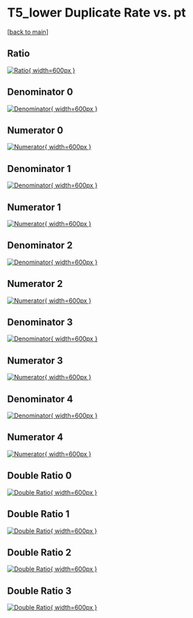 # T5_lower Duplicate Rate vs. pt

[[back to main](./)]



## Ratio

[![Ratio](../mtv/var/T5_lower_duplrate_pt.png){ width=600px }](../mtv/var/T5_lower_duplrate_pt.pdf)

## Denominator 0

[![Denominator](../mtv/den/T5_lower_duplrate_pt_den0.png){ width=600px }](../mtv/den/T5_lower_duplrate_pt_den0.pdf)

## Numerator 0

[![Numerator](../mtv/num/T5_lower_duplrate_pt_num0.png){ width=600px }](../mtv/num/T5_lower_duplrate_pt_num0.pdf)

## Denominator 1

[![Denominator](../mtv/den/T5_lower_duplrate_pt_den1.png){ width=600px }](../mtv/den/T5_lower_duplrate_pt_den1.pdf)

## Numerator 1

[![Numerator](../mtv/num/T5_lower_duplrate_pt_num1.png){ width=600px }](../mtv/num/T5_lower_duplrate_pt_num1.pdf)

## Denominator 2

[![Denominator](../mtv/den/T5_lower_duplrate_pt_den2.png){ width=600px }](../mtv/den/T5_lower_duplrate_pt_den2.pdf)

## Numerator 2

[![Numerator](../mtv/num/T5_lower_duplrate_pt_num2.png){ width=600px }](../mtv/num/T5_lower_duplrate_pt_num2.pdf)

## Denominator 3

[![Denominator](../mtv/den/T5_lower_duplrate_pt_den3.png){ width=600px }](../mtv/den/T5_lower_duplrate_pt_den3.pdf)

## Numerator 3

[![Numerator](../mtv/num/T5_lower_duplrate_pt_num3.png){ width=600px }](../mtv/num/T5_lower_duplrate_pt_num3.pdf)

## Denominator 4

[![Denominator](../mtv/den/T5_lower_duplrate_pt_den4.png){ width=600px }](../mtv/den/T5_lower_duplrate_pt_den4.pdf)

## Numerator 4

[![Numerator](../mtv/num/T5_lower_duplrate_pt_num4.png){ width=600px }](../mtv/num/T5_lower_duplrate_pt_num4.pdf)

## Double Ratio 0

[![Double Ratio](../mtv/ratio/T5_lower_duplrate_pt_ratio0.png){ width=600px }](../mtv/ratio/T5_lower_duplrate_pt_ratio0.pdf)

## Double Ratio 1

[![Double Ratio](../mtv/ratio/T5_lower_duplrate_pt_ratio1.png){ width=600px }](../mtv/ratio/T5_lower_duplrate_pt_ratio1.pdf)

## Double Ratio 2

[![Double Ratio](../mtv/ratio/T5_lower_duplrate_pt_ratio2.png){ width=600px }](../mtv/ratio/T5_lower_duplrate_pt_ratio2.pdf)

## Double Ratio 3

[![Double Ratio](../mtv/ratio/T5_lower_duplrate_pt_ratio3.png){ width=600px }](../mtv/ratio/T5_lower_duplrate_pt_ratio3.pdf)

